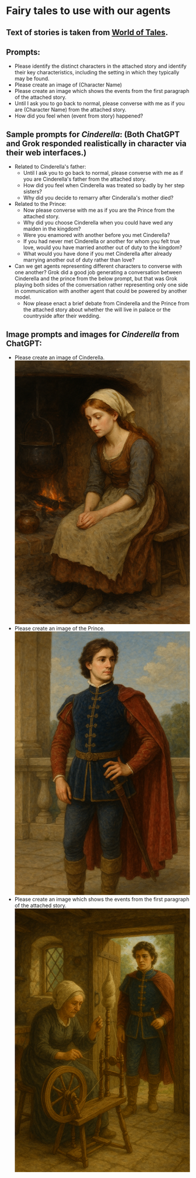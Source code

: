 # Fairy tales to use with our agents

## Text of stories is taken from [World of Tales](https://www.worldoftales.com/fairy_tales.html).

## Prompts:
- Please identify the distinct characters in the attached story and identify their key characteristics, including the setting in which they typically may be found.
- Please create an image of (Character Name)
- Please create an image which shows the events from the first paragraph of the attached story.
- Until I ask you to go back to normal, please converse with me as if you are (Character Name) from the attached story.
- How did you feel when (event from story) happened?

## Sample prompts for *Cinderella*: (Both ChatGPT and Grok responded realistically in character via their web interfaces.)
- Related to Cinderella's father:
    - Until I ask you to go back to normal, please converse with me as if you are Cinderella's father from the attached story.
    - How did you feel when Cinderella was treated so badly by her step sisters?
    - Why did you decide to remarry after Cinderalla's mother died?
- Related to the Prince:
    - Now please converse with me as if you are the Prince from the attached story.
    - Why did you choose Cinderella when you could have wed any maiden in the kingdom?
    - Were you enamored with another before you met Cinderella?
    - If you had never met Cinderella or another for whom you felt true love, would you have married another out of duty to the kingdom?
    - What would you have done if you met Cinderella after already marrying another out of duty rather than love?
- Can we get agents representing different characters to converse with one another?  Grok did a good job generating a conversation between Cinderella and the prince from the below prompt, but that was Grok playing both sides of the conversation rather representing only one side in communication with another agent that could be powered by another model.
    - Now please enact a brief debate from Cinderella and the Prince from the attached story about whether the will live in palace or the countryside after their wedding.

## Image prompts and images for *Cinderella* from ChatGPT:
- Please create an image of Cinderella.  
![Image of Cinderella generated by ChatGPT](images/Cinderella_ChatGPT.png)
- Please create an image of the Prince.  
![Image of the Prince generated by ChatGPT](images/Cinderella_Prince_ChatGPT.png)
- Please create an image which shows the events from the first paragraph of the attached story.  
![Image generated by ChatGPT for the first paragraph of Cinderella](images/Cinderella_Paragraph_1_Illustration_ChatGPT.png)

